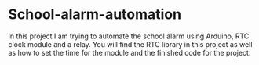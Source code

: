 # School-alarm-automation
In this project I am trying to automate the school alarm using Arduino, RTC clock module and a relay. You will find the RTC library in this project as well as how to set the time for the module and the finished code for the project.
